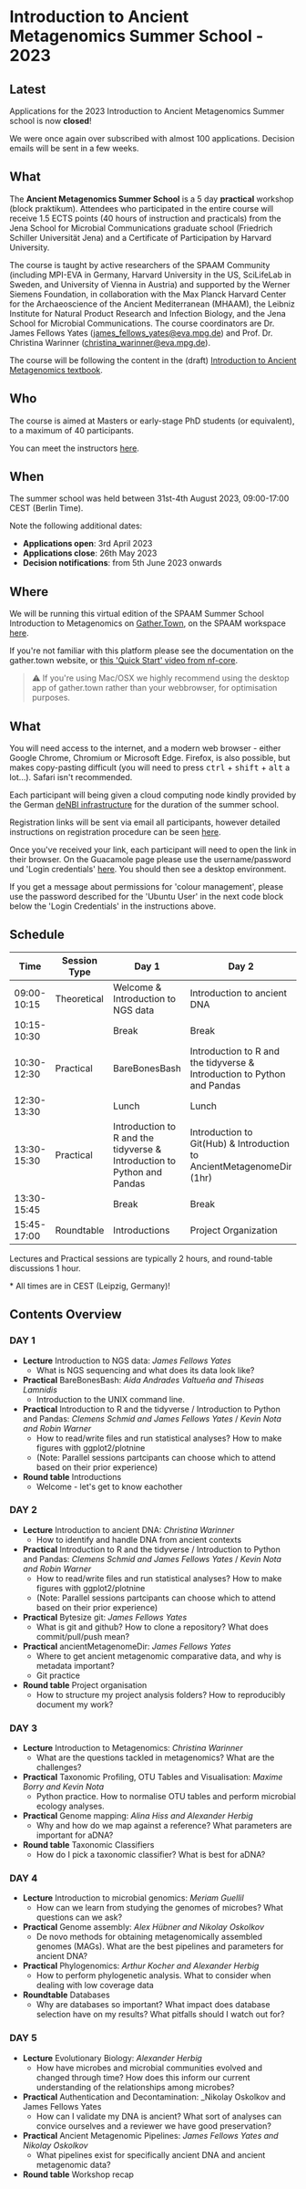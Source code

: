 # Introduction to Ancient Metagenomics Summer School - 2023

## Latest

Applications for the 2023 Introduction to Ancient Metagenomics Summer school is now **closed**!

We were once again over subscribed with almost 100 applications. Decision emails will be sent in a few weeks.

<!-- You can send your application on the following form: [https://survey.academiccloud.de/index.php/773422](https://survey.academiccloud.de/index.php/773422) -->

## What

The **Ancient Metagenomics Summer School** is a 5 day **practical** workshop (block praktikum). Attendees who participated in the entire course will receive 1.5 ECTS points (40 hours of instruction and practicals) from the Jena School for Microbial Communications graduate school (Friedrich Schiller Universität Jena) and a Certificate of Participation by Harvard University.

The course is taught by active researchers of the SPAAM Community (including MPI-EVA in Germany, Harvard University in the US, SciLifeLab in Sweden, and University of Vienna in Austria) and supported by the Werner Siemens Foundation, in collaboration with the Max Planck Harvard Center for the Archaeoscience of the Ancient Mediterranean (MHAAM), the Leibniz Institute for Natural Product Research and Infection Biology, and the Jena School for Microbial Communications. The course coordinators are Dr. James Fellows Yates (james_fellows_yates@eva.mpg.de) and Prof. Dr. Christina Warinner (christina_warinner@eva.mpg.de).

The course will be following the content in the (draft) [Introduction to Ancient Metagenomics textbook](https://www.spaam-community.org/intro-to-ancient-metagenomics-book/).

## Who

The course is aimed at Masters or early-stage PhD students (or equivalent), to a maximum of 40 participants.

You can meet the instructors [here](/2023/instructors.md).

## When

The summer school was held between 31st-4th August 2023, 09:00-17:00 CEST (Berlin Time).

Note the following additional dates:

- **Applications open**: 3rd April 2023
- **Applications close**: 26th May 2023
- **Decision notifications**: from 5th June 2023 onwards

## Where

We will be running this virtual edition of the SPAAM Summer School Introduction to Metagenomics on [Gather.Town](https://gather.town), on the SPAAM workspace [here](https://app.gather.town/app/PlXjb0deog0B4JCq/spaam-community).

If you're not familiar with this platform please see the documentation on the gather.town website, or [this 'Quick Start' video from nf-core](https://nf-co.re/events/2022/bytesize-37-gathertown).

> ⚠️ If you're using Mac/OSX we highly recommend using the desktop app of gather.town rather than your webbrowser, for optimisation purposes.

## What

You will need access to the internet, and a modern web browser - either Google Chrome, Chromium or Microsoft Edge.
Firefox, is also possible, but makes copy-pasting difficult (you will need to press <kbd>ctrl</kbd> + <kbd>shift</kbd> + <kbd>alt</kbd> a lot...). Safari isn't recommended.

Each participant will being given a cloud computing node kindly provided by the German [deNBI infrastructure](https://www.denbi.de/cloud) for the duration of the summer school.

Registration links will be sent via email all participants, however detailed instructions on registration procedure can be seen [here](2023/denbi-registration).

Once you've received your link, each participant will need to open the link in their browser. On the Guacamole page please use the username/password und 'Login credentials' [here](https://cloud.denbi.de/wiki/simple_vm/customization/#apache-guacamole). You should then see a desktop environment.

If you get a message about permissions for 'colour management', please use the password described for the 'Ubuntu User' in the next code block below the 'Login Credentials' in the instructions above.

## Schedule

| **Time**    | **Session Type** | **Day 1**                                                               | **Day 2**                                                               | **Day 3**                                         | **Day 4**                          | **Day 5**                               |
| ----------- | ---------------- | ----------------------------------------------------------------------- | ----------------------------------------------------------------------- | ------------------------------------------------- | ---------------------------------- | --------------------------------------- |
| 09:00-10:15 | Theoretical      | Welcome & Introduction to NGS data                                      | Introduction to ancient DNA                                             | Introduction to Metagenomics                      | Introduction to microbial genomics | Evolutionary Biology                    |
| 10:15-10:30 |                  | Break                                                                   | Break                                                                   | Break                                             | Break                              | Break                                   |
| 10:30-12:30 | Practical        | BareBonesBash                                                           | Introduction to R and the tidyverse & Introduction to Python and Pandas | Taxonomic Profiling, OTU Tables and Visualisation | Genome assembly                    | Decontamination and authentication      |
| 12:30-13:30 |                  | Lunch                                                                   | Lunch                                                                   | Lunch                                             | Lunch                              | Lunch                                   |
| 13:30-15:30 | Practical        | Introduction to R and the tidyverse & Introduction to Python and Pandas | Introduction to Git(Hub) & Introduction to AncientMetagenomeDir (1hr)   | Genome mapping                                    | Phylogenomics                      | Ancient Metagenomic Pipelines & Wrap Up |
| 13:30-15:45 |                  | Break                                                                   | Break                                                                   | Break                                             | Break                              |
| 15:45-17:00 | Roundtable       | Introductions                                                           | Project Organization                                                    | Taxonomic Classifiers                             | Databases                          | Dinner (Leipzig Only)                   |

Lectures and Practical sessions are typically 2 hours, and round-table discussions 1 hour.

\* All times are in CEST (Leipzig, Germany)!

## Contents Overview

### DAY 1

- **Lecture** Introduction to NGS data: _James Fellows Yates_
  - What is NGS sequencing and what does its data look like?
- **Practical** BareBonesBash: _Aida Andrades Valtueña and Thiseas Lamnidis_
  - Introduction to the UNIX command line.
- **Practical** Introduction to R and the tidyverse / Introduction to Python and Pandas: _Clemens Schmid and James Fellows Yates_ / _Kevin Nota and Robin Warner_
  - How to read/write files and run statistical analyses? How to make figures with ggplot2/plotnine
  - (Note: Parallel sessions partcipants can choose which to attend based on their prior experience)
- **Round table** Introductions
  - Welcome - let's get to know eachother

### DAY 2

- **Lecture** Introduction to ancient DNA: _Christina Warinner_
  - How to identify and handle DNA from ancient contexts
- **Practical** Introduction to R and the tidyverse / Introduction to Python and Pandas: _Clemens Schmid and James Fellows Yates_ / _Kevin Nota and Robin Warner_
  - How to read/write files and run statistical analyses? How to make figures with ggplot2/plotnine
  - (Note: Parallel sessions partcipants can choose which to attend based on their prior experience)
- **Practical** Bytesize git: _James Fellows Yates_
  - What is git and github? How to clone a repository? What does commit/pull/push mean?
- **Practical** ancientMetagenomeDir: _James Fellows Yates_
  - Where to get ancient metagenomic comparative data, and why is metadata important?
  - Git practice
- **Round table** Project organisation
  - How to structure my project analysis folders? How to reproducibly document my work?

### DAY 3

- **Lecture** Introduction to Metagenomics: _Christina Warinner_
  - What are the questions tackled in metagenomics? What are the challenges?
- **Practical** Taxonomic Profiling, OTU Tables and Visualisation: _Maxime Borry and Kevin Nota_
  - Python practice. How to normalise OTU tables and perform microbial ecology analyses.
- **Practical** Genome mapping: _Alina Hiss and Alexander Herbig_
  - Why and how do we map against a reference? What parameters are important for aDNA?
- **Round table** Taxonomic Classifiers
  - How do I pick a taxonomic classifier? What is best for aDNA?

### DAY 4

- **Lecture** Introduction to microbial genomics: _Meriam Guellil_
  - How can we learn from studying the genomes of microbes? What questions can we ask?
- **Practical** Genome assembly: _Alex Hübner and Nikolay Oskolkov_
  - De novo methods for obtaining metagenomically assembled genomes (MAGs). What are the best pipelines and parameters for ancient DNA?
- **Practical** Phylogenomics: _Arthur Kocher and Alexander Herbig_
  - How to perform phylogenetic analysis. What to consider when dealing with low coverage data
- **Roundtable** Databases
  - Why are databases so important? What impact does database selection have on my results? What pitfalls should I watch out for?

### DAY 5

- **Lecture** Evolutionary Biology: _Alexander Herbig_
  - How have microbes and microbial communities evolved and changed through time? How does this inform our current understanding of the relationships among microbes?
- **Practical** Authentication and Decontamination: \_Nikolay Oskolkov and James Fellows Yates
  - How can I validate my DNA is ancient? What sort of analyses can convice ourselves and a reviewer we have good preservation?
- **Practical** Ancient Metagenomic Pipelines: _James Fellows Yates and Nikolay Oskolkov_
  - What pipelines exist for specifically ancient DNA and ancient metagenomic data?
- **Round table** Workshop recap
